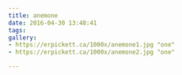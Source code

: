 ```yaml
---
title: anemone
date: 2016-04-30 13:48:41
tags:
gallery:
- https://erpickett.ca/1000x/anemone1.jpg "one"
- https://erpickett.ca/1000x/anemone2.jpg "one"

---
```

